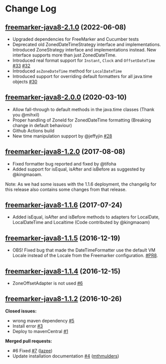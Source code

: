 # Change Log
## [freemarker-java8-2.1.0](https://github.com/lazee/freemarker-java-8/tree/freemarker-java8-2.1.0) (2022-06-08)

* Upgraded dependencies for FreeMarker and Cucumber tests
* Deprecated old ZonedDateTimeStrategy interface and implementations. Introduced ZoneStrategy interface and implementations instead. New interface supports more than just ZonedDateTime.
* Introduced real format support for `Instant`, `Clock` and `OffsetDateTime` [\#33](https://github.com/lazee/freemarker-java-8/pull/33) [\#32](https://github.com/lazee/freemarker-java-8/pull/32)
* Introduced `asZoneDateTime` method for `LocalDateTime`
* Introduced support for overriding default formatters for all java.time objects [\#30](https://github.com/lazee/freemarker-java-8/pull/30)


## [freemarker-java8-2.0.0](https://github.com/lazee/freemarker-java-8/tree/freemarker-java8-2.0.0) (2020-03-10)

- Allow fall-through to default methods in the java.time classes (Thank you @mihxil)
- Proper handling of ZoneId for ZonedDateTime formatting (Breaking change in default behaviour)
- Github Actions build
- New time manipulation support by @jeffyjin [\#28](https://github.com/lazee/freemarker-java-8/pull/28)

## [freemarker-java8-1.2.0](https://github.com/lazee/freemarker-java-8/tree/freemarker-java8-1.2.0) (2017-08-08)

- Fixed formatter bug reported and fixed by @tifoha [](https://github.com/lazee/freemarker-java-8/commit/92d1e7d6f0310d946b516cb008479e5de427dca6)
- Added support for isEqual, isAfter and isBefore as suggested by @kingmaoam. [](https://github.com/lazee/freemarker-java-8/pull/10/files)

Note: As we had some issues with the 1.1.6 deployment, the changelig for this release also contains some changes from that release.

## [freemarker-java8-1.1.6](https://github.com/lazee/freemarker-java-8/tree/freemarker-java8-1.1.6) (2017-07-24)

- Added isEqual, isAfter and isBefore methods to adapters for LocalDate, LocalDateTime and Localtime (Code contributed by @kingmaoam)

## [freemarker-java8-1.1.5](https://github.com/lazee/freemarker-java-8/tree/freemarker-java8-1.1.5) (2016-12-19)

- OBS! Fixed bug that made the DateTimeFormatter use the default VM Locale instead of the Locale from the Freemarker configuration. [\#PR8](https://github.com/lazee/freemarker-java-8/pull/8).

## [freemarker-java8-1.1.4](https://github.com/lazee/freemarker-java-8/tree/freemarker-java8-1.1.4) (2016-12-15)

- ZoneOffsetAdapter is not used [\#6](https://github.com/lazee/freemarker-java-8/issues/6)


## [freemarker-java8-1.1.2](https://github.com/lazee/freemarker-java-8/tree/freemarker-java8-1.1.2) (2016-10-26)

**Closed issues:**

- wrong maven dependency  [\#5](https://github.com/lazee/freemarker-java-8/issues/5)
- Install error [\#3](https://github.com/lazee/freemarker-java-8/issues/3)
- Deploy to mavenCentral [\#1](https://github.com/lazee/freemarker-java-8/issues/1)

**Merged pull requests:**

- \#6 Fixed [\#7](https://github.com/lazee/freemarker-java-8/pull/7) ([lazee](https://github.com/lazee))
- Update installation documentation [\#4](https://github.com/lazee/freemarker-java-8/pull/4) ([mthmulders](https://github.com/mthmulders))
